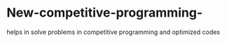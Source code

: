 # New-competitive-programming-
helps in solve problems in competitive programming and optimized codes
